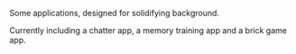 Some applications, designed for solidifying background.

Currently including a chatter app, a memory training app and a brick game app.
